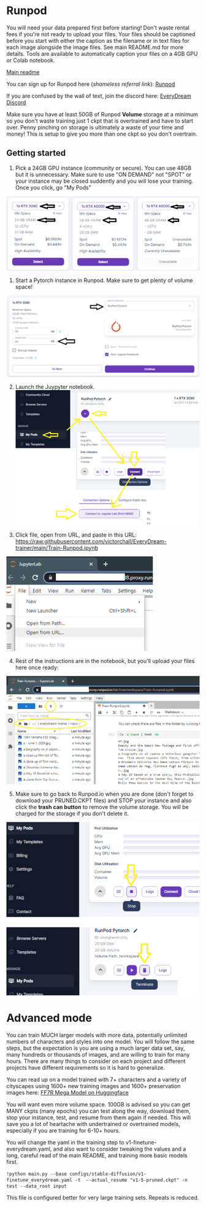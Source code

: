 # Runpod

You will need your data prepared first before starting!  Don't waste rental fees if you're not ready to upload your files.  Your files should be captioned before you start with either the caption as the filename or in text files for each image alongside the image files.  See main README.md for more details. Tools are available to automatically caption your files on a 4GB GPU or Colab notebook.

[Main readme](https://github.com/victorchall/EveryDream-trainer/blob/main/README.md)

You can sign up for Runpod here (*shameless referral link*): [Runpod](https://runpod.io?ref=oko38cd0)

If you are confused by the wall of text, join the discord here: [EveryDream Discord](https://discord.gg/uheqxU6sXN)

Make sure you have at least 50GB of Runpod **Volume** storage at a minimum so you don't waste training just 1 ckpt that is overtrained and have to start over.  Penny pinching on storage is ultimately a waste of your time and money!  This is setup to give you more than one ckpt so you don't overtrain.

## Getting started

1. Pick a 24GB GPU instance (community or secure).  You can use 48GB but it is unnecessary.  Make sure to use "ON DEMAND" not "SPOT" or your instance may be closed suddently and you will lose your training. Once you click, go "My Pods" 

![r](../demo/runpodinstances.png)

1. Start a Pytorch instance in Runpod. Make sure to get plenty of volume space! 

![r](../demo/runpodsetup.png)

2. Launch the Juypyter notebook. 
![r](../demo/runpodconnect.png)

3. Click file, open from URL, and paste in this URL: https://raw.githubusercontent.com/victorchall/EveryDream-trainer/main/Train-Runpod.ipynb 

![r](../demo/runpodopenurl.png)

4. Rest of the instructions are in the notebook, but you'll upload your files here once ready:

![r](../demo/runpodupload.png)

5.  Make sure to go back to Runpod.io when you are done (don't forget to download your PRUNED.CKPT files) and STOP your instance and also click the **trash can button** to remove the volume storage.  You will be charged for the storage if you don't delete it.  

![r](../demo/runpodstop.png)

# Advanced mode

You can train MUCH larger models with more data, potentially unlimited numbers of characters and styles into one model.  You will follow the same steps, but the expectation is you are using a much larger data set, say, many hundreds or thousands of images, and are willing to train for many hours.  There are many things to consider on each project and different projects have different requirements so it is hard to generalize.

You can read up on a model trained with 7+ characters and a variety of cityscapes using 1600+ new training images and 1600+ preservation images here: [FF7R Mega Model on Huggingface](https://huggingface.co/panopstor/ff7r-stable-diffusion)

You will want even more volume space.  100GB is advised so you can get MANY ckpts (many epochs) you can test along the way, download them, stop your instance, test, and resume from them again if needed.  This will save you a lot of heartache with undertrained or overtrained models, especially if you are training for 6-10+ hours.

You will change the yaml in the training step to v1-finetune-everydream.yaml, and also want to consider tweaking the values and a long, careful read of the main README, and training more basic models first.

    !python main.py --base configs/stable-diffusion/v1-finetune_everydream.yaml -t  --actual_resume "v1-5-pruned.ckpt" -n test --data_root input

This file is configured better for very large training sets.  Repeats is reduced.